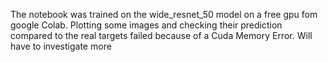 The notebook was trained on the wide_resnet_50 model on a free gpu fom google Colab.
Plotting some images and checking their prediction compared to the real targets failed because of a Cuda Memory Error. Will have to investigate more
